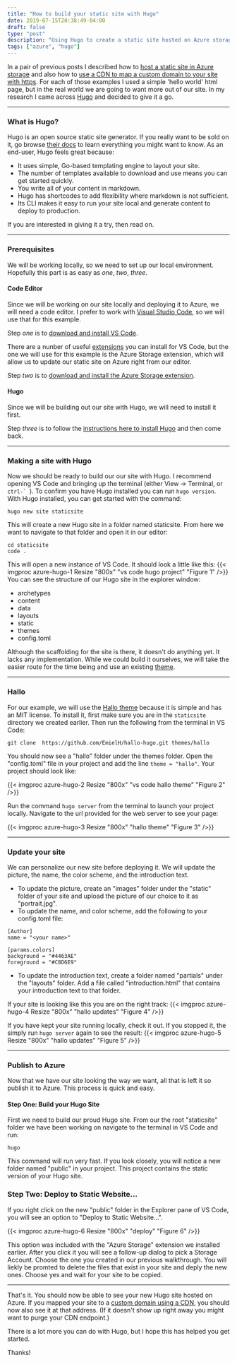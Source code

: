 ```yaml
---
title: "How to build your static site with Hugo"
date: 2019-07-15T20:38:49-04:00
draft: false
type: "post"
description: "Using Hugo to create a static site hosted on Azure storage"
tags: ["azure", "hugo"]
---
```


In a pair of previous posts I described how to [host a static site in Azure storage](../azure-site) and also how to [use a CDN to map a custom domain to your site with https](../azure-cdn). For each of those examples I used a simple 'hello world' html page, but in the real world we are going to want more out of our site. In my research I came across [Hugo](https://gohugo.io/) and decided to give it a go.

---

### What is Hugo?

Hugo is an open source static site generator. If you really want to be sold on it, go browse [their docs](https://gohugo.io/about/) to learn everything you might want to know. As an end-user, Hugo feels great because:

- It uses simple, Go-based templating engine to layout your site.
- The number of templates available to download and use means you can get started quickly.
- You write all of your content in markdown.
- Hugo has shortcodes to add flexibility where markdown is not sufficient.
- Its CLI makes it easy to run your site local and generate content to deploy to production.

If you are interested in giving it a try, then read on.

---

### Prerequisites

We will be working locally, so we need to set up our local environment. Hopefully this part is as easy as *one*, *two*, *three*.

#### Code Editor

Since we will be working on our site locally and deploying it to Azure, we will need a code editor. I prefer to work with [Visual Studio Code](https://code.visualstudio.com/), so we will use that for this example.

Step *one* is to [download and install VS Code](https://code.visualstudio.com/docs/setup/setup-overview).

There are a nunber of useful [extensions](https://marketplace.visualstudio.com/vscode) you can install for VS Code, but the one we will use for this example is the Azure Storage extension, which will allow us to update our static site on Azure right from our editor.

Step *two* is to [download and install the Azure Storage extension](https://marketplace.visualstudio.com/items?itemName=ms-azuretools.vscode-azurestorage).

#### Hugo

Since we will be building out our site with Hugo, we will need to install it first.

Step *three* is to follow the [instructions here to install Hugo](https://gohugo.io/getting-started/installing) and then come back.

---

### Making a site with Hugo

Now we should be ready to build our our site with Hugo. I recommend opening VS Code and bringing up the terminal (either View -> Terminal, or ``ctrl-` ``). To confirm you have Hugo installed you can run `hugo version`. With Hugo installed, you can get started with the command:
```
hugo new site staticsite
```
This will create a new Hugo site in a folder named staticsite. From here we want to navigate to that folder and open it in our editor:
```
cd staticsite
code .
```
This will open a new instance of VS Code. It should look a little like this:
{{< imgproc azure-hugo-1 Resize "800x" "vs code hugo project" "Figure 1" />}}
You can see the structure of our Hugo site in the explorer window:

- archetypes
- content
- data
- layouts
- static
- themes
- config.toml

Although the scaffolding for the site is there, it doesn't do anything yet. It lacks any implementation. While we could build it ourselves, we will take the easier route for the time being and use an existing [theme](https://themes.gohugo.io/).

---

### Hallo

For our example, we will use the [Hallo theme](https://themes.gohugo.io/hallo-hugo/) because it is simple and has an MIT license. To install it, first make sure you are in the `staticsite` directory we created earlier. Then run the following from the terminal in VS Code:

```
git clone  https://github.com/EmielH/hallo-hugo.git themes/hallo
```

You should now see a "hallo" folder under the themes folder. Open the "config.toml" file in your project and add the line `theme = "hallo"`. Your project should look like:

{{< imgproc azure-hugo-2 Resize "800x" "vs code hallo theme" "Figure 2" />}}

Run the command `hugo server` from the terminal to launch your project locally. Navigate to the url provided for the web server to see your page:

{{< imgproc azure-hugo-3 Resize "800x" "hallo theme" "Figure 3" />}}

---

### Update your site

We can personalize our new site before deploying it. We will update the picture, the name, the color scheme, and the introduction text.

- To update the picture, create an "images" folder under the "static" folder of your site and upload the picture of our choice to it as "portrait.jpg".
- To update the name, and color scheme, add the following to your config.toml file:

```
[Author]
name = "<your name>"

[params.colors]
background = "#4463AE"
foreground = "#C8D6E9"
```

- To update the introduction text, create a folder named "partials" under the "layouts" folder. Add a file called "introduction.html" that contains your introduction text to that folder.

If your site is looking like this you are on the right track:
{{< imgproc azure-hugo-4 Resize "800x" "hallo updates" "Figure 4" />}}

If you have kept your site running locally, check it out. If you stopped it, the simply run `hugo server` again to see the result:
{{< imgproc azure-hugo-5 Resize "800x" "hallo updates" "Figure 5" />}}

---

### Publish to Azure

Now that we have our site looking the way we want, all that is left it so publish it to Azure. This process is quick and easy.

#### Step One: Build your Hugo Site

First we need to build our proud Hugo site. From our the root "staticsite" folder we have been working on navigate to the terminal in VS Code and run:

```
hugo
```

This command will run very fast. If you look closely, you will notice a new folder named "public" in your project. This project contains the static version of your Hugo site.

### Step Two: Deploy to Static Website...

If you right click on the new "public" folder in the Explorer pane of VS Code, you will see an option to "Deploy to Static Website...". 

{{< imgproc azure-hugo-6 Resize "800x" "deploy" "Figure 6" />}}

This option was included with the "Azure Storage" extension we installed earlier. After you click it you will see a follow-up dialog to pick a Storage Account. Choose the one you created in our previous walkthrough. You will liekly be promted to delete the files that exist in your site and deply the new ones. Choose yes and wait for your site to be copied.

---

That's it. You should now be able to see your new Hugo site hosted on Azure. If you mapped your site to a [custom domain using a CDN](../azure-cdn), you should now also see it at that address. (If it doesn't show up right away you might want to purge your CDN endpoint.)

There is a lot more you can do with Hugo, but I hope this has helped you get started.

Thanks!
